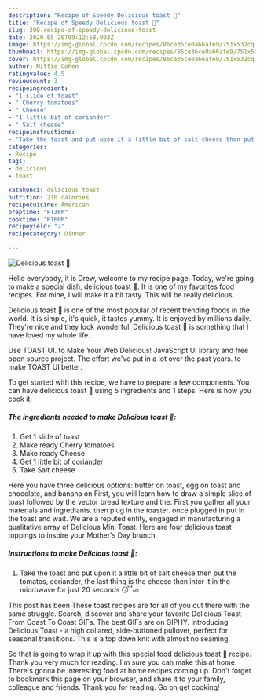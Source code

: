 ```yaml
---
description: "Recipe of Speedy Delicious toast 🍻"
title: "Recipe of Speedy Delicious toast 🍻"
slug: 399-recipe-of-speedy-delicious-toast
date: 2020-05-26T09:12:58.993Z
image: https://img-global.cpcdn.com/recipes/86ce36ce0a66afe9/751x532cq70/delicious-toast-🍻-recipe-main-photo.jpg
thumbnail: https://img-global.cpcdn.com/recipes/86ce36ce0a66afe9/751x532cq70/delicious-toast-🍻-recipe-main-photo.jpg
cover: https://img-global.cpcdn.com/recipes/86ce36ce0a66afe9/751x532cq70/delicious-toast-🍻-recipe-main-photo.jpg
author: Mittie Cohen
ratingvalue: 4.5
reviewcount: 3
recipeingredient:
- "1 slide of toast"
- " Cherry tomatoes"
- " Cheese"
- "1 little bit of coriander"
- " Salt cheese"
recipeinstructions:
- "Take the toast and put upon it a little bit of salt cheese then put the tomatos, coriander, the last thing is the cheese then inter it in the microwave for just 20 seconds 😴💤"
categories:
- Recipe
tags:
- delicious
- toast

katakunci: delicious toast 
nutrition: 210 calories
recipecuisine: American
preptime: "PT36M"
cooktime: "PT60M"
recipeyield: "2"
recipecategory: Dinner

---
```



![Delicious toast 🍻](https://img-global.cpcdn.com/recipes/86ce36ce0a66afe9/751x532cq70/delicious-toast-🍻-recipe-main-photo.jpg)

Hello everybody, it is Drew, welcome to my recipe page. Today, we're going to make a special dish, delicious toast 🍻. It is one of my favorites food recipes. For mine, I will make it a bit tasty. This will be really delicious.

Delicious toast 🍻 is one of the most popular of recent trending foods in the world. It is simple, it's quick, it tastes yummy. It is enjoyed by millions daily. They're nice and they look wonderful. Delicious toast 🍻 is something that I have loved my whole life.

Use TOAST UI. to Make Your Web Delicious! JavaScript UI library and free open source project. The effort we&#39;ve put in a lot over the past years. to make TOAST UI better.


To get started with this recipe, we have to prepare a few components. You can have delicious toast 🍻 using 5 ingredients and 1 steps. Here is how you cook it.

<!--inarticleads1-->

##### The ingredients needed to make Delicious toast 🍻:

1. Get 1 slide of toast
1. Make ready  Cherry tomatoes
1. Make ready  Cheese
1. Get 1 little bit of coriander
1. Take  Salt cheese


Here you have three delicious options: butter on toast, egg on toast and chocolate, and banana on First, you will learn how to draw a simple slice of toast followed by the vector bread texture and the. First you gather all your materials and ingrediants. then plug in the toaster. once plugged in put in the toast and wait. We are a reputed entity, engaged in manufacturing a qualitative array of Delicious Mini Toast. Here are four delicious toast toppings to inspire your Mother&#39;s Day brunch. 

<!--inarticleads2-->

##### Instructions to make Delicious toast 🍻:

1. Take the toast and put upon it a little bit of salt cheese then put the tomatos, coriander, the last thing is the cheese then inter it in the microwave for just 20 seconds 😴💤


This post has been These toast recipes are for all of you out there with the same struggle. Search, discover and share your favorite Delicious Toast From Coast To Coast GIFs. The best GIFs are on GIPHY. Introducing Delicious Toast - a high collared, side-buttoned pullover, perfect for seasonal transitions. This is a top down knit with almost no seaming. 

So that is going to wrap it up with this special food delicious toast 🍻 recipe. Thank you very much for reading. I'm sure you can make this at home. There's gonna be interesting food at home recipes coming up. Don't forget to bookmark this page on your browser, and share it to your family, colleague and friends. Thank you for reading. Go on get cooking!
